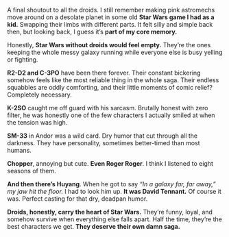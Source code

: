 A final shoutout to all the droids. I still remember making pink astromechs move around on a desolate planet in some old **Star Wars game I had as a kid.** Swapping their limbs with different parts. It felt silly and simple back then, but looking back, I guess it’s **part of my core memory.**

Honestly, **Star Wars without droids would feel empty.** They’re the ones keeping the whole messy galaxy running while everyone else is busy yelling or fighting.

**R2-D2 and C-3PO** have been there forever. Their constant bickering somehow feels like the most reliable thing in the whole saga. Their endless squabbles are oddly comforting, and their little moments of comic relief? Completely necessary.

**K-2SO** caught me off guard with his sarcasm. Brutally honest with zero filter, he was honestly one of the few characters I actually smiled at when the tension was high.

**SM-33** in Andor was a wild card. Dry humor that cut through all the darkness. They have personality, sometimes better-timed than most humans.

**Chopper**, annoying but cute. **Even Roger Roger**. I think I listened to eight seasons of them.

**And then there’s Huyang**. When he got to say *“In a galaxy far, far away,” my jaw hit the floor.* I had to look him up. **It was David Tennant.** Of course it was. Perfect casting for that dry, deadpan humor.

**Droids, honestly, carry the heart of Star Wars.** They’re funny, loyal, and somehow survive when everything else falls apart. Half the time, they’re the best characters we get. **They deserve their own damn saga.**
